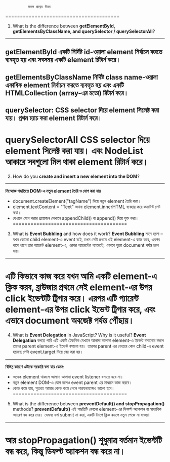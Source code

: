               সকল প্রশ্নের উত্তর 
=======================================
1. What is the difference between **getElementById, getElementsByClassName, and querySelector / querySelectorAll**?
---------------------------------------
**getElementById** একটি নির্দিষ্ট id-ওয়ালা element নির্বাচন করতে ব্যবহৃত হয় এবং সবসময় একটি element রিটার্ন করে।
---------------------------------------
**getElementsByClassName**
নির্দিষ্ট class name-ওয়ালা একাধিক element নির্বাচন করতে ব্যবহৃত হয় এবং একটি HTMLCollection (array-এর মতো) রিটার্ন করে।
---------------------------------------
**querySelector:**
CSS selector দিয়ে element সিলেক্ট করা যায়। প্রথম ম্যাচ করা element রিটার্ন করে।
---------------------------------------
**querySelectorAll**
CSS selector দিয়ে element সিলেক্ট করা যায়। এবং NodeList আকারে সবগুলো মিল থাকা element রিটার্ন করে।
=======================================
2. How do you **create and insert a new element into the DOM**?
---------------------------------------
**নিম্মোক্ত পদ্ধতিতে DOM-এ নতুন element তৈরি ও যোগ করা যায়**
* document.createElement("tagName") দিয়ে নতুন element তৈরি করা।
* element.textContent = "Text" অথবা element.innerHTML ব্যবহার করে কনটেন্ট সেট করা।
* যেখানে যোগ করার প্রয়োজন সেখানে appendChild() বা append() দিয়ে যুক্ত করা।
=======================================
3. What is **Event Bubbling** and how does it work?
**Event Bubbling** মানে হলো – যখন কোনো child element-এ event ঘটে, তখন সেটা প্রথমে ওই element-এ কাজ করে, এরপর ধাপে ধাপে তার প্যারেন্ট element-এ, এরপর প্যারেন্টের প্যারেন্টে, এভাবে পুরো document পর্যন্ত চলে যায়।
---------------------------------------
**এটি কিভাবে কাজ করে** যখন আমি একটি element-এ ক্লিক করব, ব্রাউজার প্রথমে সেই element-এর উপর click ইভেন্টটি ট্রিগার করে। এরপর এটি প্যারেন্ট element-এর উপর click ইভেন্ট ট্রিগার করে, এবং এভাবে document অবজেক্ট পর্যন্ত পৌঁছায়।
=======================================
4. What is **Event Delegation** in JavaScript? Why is it useful?
**Event Delegation** বলতে পারি এটি একটি টেকনিক যেখানে আলাদা আলাদা element-এ ইভেন্ট বসানোর বদলে তাদের parent element-এ ইভেন্ট বসানো হয়। তারপর parent এর ভেতরে কোন child-এ event হয়েছে সেটা event.target দিয়ে বের করা হয়।
---------------------------------------
**বিভিন্ন কারণে এটাকে দরকারি বলা যায় যেমন:**
* অনেক element থাকলে আলাদা আলাদা event listener বসাতে হবে না।
* নতুন element DOM-এ যোগ হলেও event parent এর মাধ্যমে কাজ করবে।
* কোড কমে যায়, সুতরাং আমার কোড কমে গেলে পারফরম্যান্সও ভালো হবে।
=======================================
5. What is the difference between **preventDefault() and stopPropagation()** methods?
**preventDefault()** এই পদ্ধতিটি কোনো element-এর ডিফল্ট অ্যাকশন বা স্বাভাবিক আচরণ বন্ধ করে দেয়। যেমনঃ ফর্ম submit না করা, একটি <a> ট্যাগে ক্লিক করলে নতুন পেজে না যাওয়া।
---------------------------------------
আর **stopPropagation()** শুধুমাত্র বর্তমান ইভেন্টটি বন্ধ করে, কিন্তু ডিফল্ট অ্যাকশন বন্ধ করে না।
=======================================

